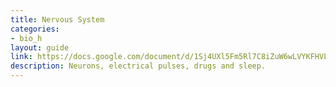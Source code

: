 ```yaml
---
title: Nervous System
categories:
- bio_h
layout: guide
link: https://docs.google.com/document/d/1Sj4UXl5Fm5Rl7C8iZuW6wLVYKFHVLUr4rSbjJ54pWFs/
description: Neurons, electrical pulses, drugs and sleep.
---
```


